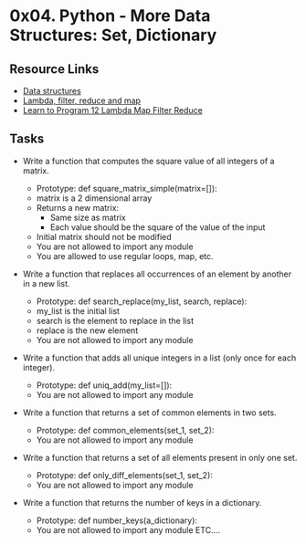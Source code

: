 # 0x04. Python - More Data Structures: Set, Dictionary

## Resource Links

* [Data structures](https://docs.python.org/3/tutorial/datastructures.html)
* [Lambda, filter, reduce and map](https://python-course.eu/advanced-python/lambda-filter-reduce-map.php)
* [Learn to Program 12 Lambda Map Filter Reduce](https://www.youtube.com/watch?v=1GAC6KQUPeg)

## Tasks

* Write a function that computes the square value of all integers of a matrix.
	* Prototype: def square_matrix_simple(matrix=[]):
	* matrix is a 2 dimensional array
	* Returns a new matrix:
		* Same size as matrix
		* Each value should be the square of the value of the input
	* Initial matrix should not be modified
	* You are not allowed to import any module
	* You are allowed to use regular loops, map, etc.

* Write a function that replaces all occurrences of an element by another in a new list.
	* Prototype: def search_replace(my_list, search, replace):
	* my_list is the initial list
	* search is the element to replace in the list
	* replace is the new element
	* You are not allowed to import any module

* Write a function that adds all unique integers in a list (only once for each integer).
	* Prototype: def uniq_add(my_list=[]):
	* You are not allowed to import any module

* Write a function that returns a set of common elements in two sets.
	* Prototype: def common_elements(set_1, set_2):
	* You are not allowed to import any module

* Write a function that returns a set of all elements present in only one set.
	* Prototype: def only_diff_elements(set_1, set_2):
	* You are not allowed to import any module

* Write a function that returns the number of keys in a dictionary.
	* Prototype: def number_keys(a_dictionary):
	* You are not allowed to import any module
ETC....
